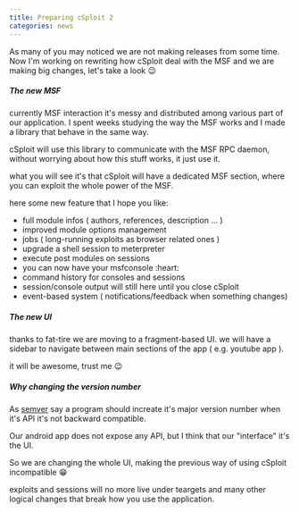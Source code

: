 ```yaml
---
title: Preparing cSploit 2
categories: news
---
```


As many of you may noticed we are not making releases from some time.
Now I'm working on rewriting how cSploit deal with the MSF and we are making big changes,
let's take a look :wink:

##### The new MSF

currently MSF interaction it's messy and distributed among various part of our application.
I spent weeks studying the way the MSF works and I made a library that behave in the same way.

cSploit will use this library to communicate with the MSF RPC daemon,
without worrying about how this stuff works, it just use it.

what you will see it's that cSploit will have a dedicated MSF section, where you
can exploit the whole power of the MSF.

here some new feature that I hope you like:


<ul class="collection">
  <li class="collection-item">full module infos ( authors, references, description ... )</li>
  <li class="collection-item">improved module options management</li>
  <li class="collection-item">jobs ( long-running exploits as browser related ones )</li>
  <li class="collection-item">upgrade a shell session to meterpreter</li>
  <li class="collection-item">execute post modules on sessions</li>
  <li class="collection-item">you can now have your msfconsole :heart:</li>
  <li class="collection-item">command history for consoles and sessions</li>
  <li class="collection-item">session/console output will still here until you close cSploit</li>
  <li class="collection-item">event-based system ( notifications/feedback when something changes)</li>
</ul>

##### The new UI

thanks to fat-tire we are moving to a fragment-based UI.
we will have a sidebar to navigate between main sections of the app ( e.g. youtube app ).

it will be awesome, trust me :wink:


##### Why changing the version number

As [semver] say a program should increate it's major version number when it's API it's not backward compatible.

Our android app does not expose any API, but I think that our "interface" it's the UI.

So we are changing the whole UI, making the previous way of using cSploit incompatible :grin:

exploits and sessions will no more live under teargets and many other
logical changes that break how you use the application.

[semver]: http://semver.org
